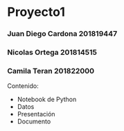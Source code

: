 # Proyecto1
 
### Juan Diego Cardona 201819447
### Nicolas Ortega 201814515
### Camila Teran 201822000

Contenido:
* Notebook de Python
* Datos
* Presentación
* Documento

